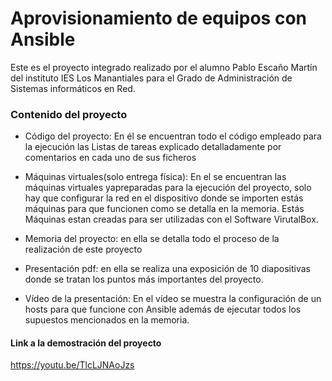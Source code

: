 # Aprovisionamiento de equipos con Ansible

Este es el proyecto integrado realizado por el alumno Pablo Escaño Martín del instituto
IES Los Manantiales para el Grado de Administración de Sistemas informáticos en Red.

### Contenido del proyecto

- Código del proyecto: En él se encuentran todo el código empleado para la ejecución las Listas de tareas explicado detalladamente por comentarios en cada uno de sus ficheros

- Máquinas virtuales(solo entrega física): En el se encuentran las máquinas virtuales yapreparadas para la ejecución del proyecto, solo hay que configurar la red en el dispositivo donde se importen estás máquinas para que funcionen como se detalla en la memoria. Estás Máquinas estan creadas para ser utilizadas con el Software VirutalBox.

- Memoria del proyecto: en ella se detalla todo el proceso de la realización de este proyecto

- Presentación pdf: en ella se realiza una exposición de 10 diapositivas donde se tratan los puntos más importantes del proyecto.

- Vídeo de la presentación: En el vídeo se muestra la configuración de un hosts para que funcione con Ansible además de ejecutar todos los supuestos mencionados en la memoria.

#### Link a la demostración del proyecto

https://youtu.be/TlcLJNAoJzs